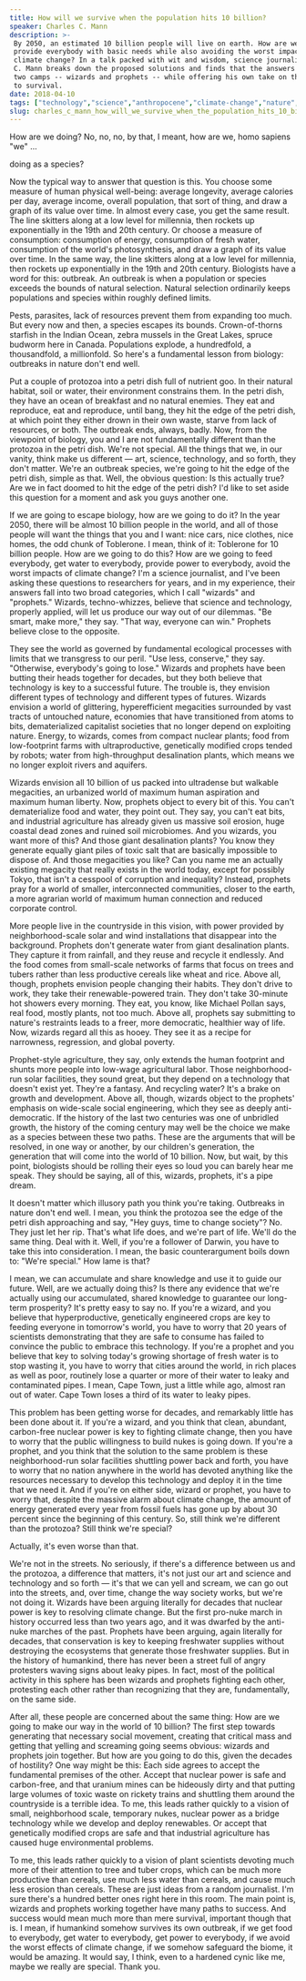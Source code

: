 ```yaml
---
title: How will we survive when the population hits 10 billion?
speaker: Charles C. Mann
description: >-
 By 2050, an estimated 10 billion people will live on earth. How are we going to
 provide everybody with basic needs while also avoiding the worst impacts of
 climate change? In a talk packed with wit and wisdom, science journalist Charles
 C. Mann breaks down the proposed solutions and finds that the answers fall into
 two camps -- wizards and prophets -- while offering his own take on the best path
 to survival.
date: 2018-04-10
tags: ["technology","science","anthropocene","climate-change","nature","social-change","future","society","sustainability","environment","global-issues"]
slug: charles_c_mann_how_will_we_survive_when_the_population_hits_10_billion
---
```


How are we doing? No, no, no, by that, I meant, how are we, homo sapiens "we"
...

doing as a species?

Now the typical way to answer that question is this. You choose some measure of human
physical well-being: average longevity, average calories per day, average income, overall
population, that sort of thing, and draw a graph of its value over time. In almost every
case, you get the same result. The line skitters along at a low level for millennia, then
rockets up exponentially in the 19th and 20th century. Or choose a measure of consumption:
consumption of energy, consumption of fresh water, consumption of the world's
photosynthesis, and draw a graph of its value over time. In the same way, the line
skitters along at a low level for millennia, then rockets up exponentially in the 19th and
20th century. Biologists have a word for this: outbreak. An outbreak is when a population
or species exceeds the bounds of natural selection. Natural selection ordinarily keeps
populations and species within roughly defined limits.

Pests, parasites, lack of resources prevent them from expanding too much. But every now
and then, a species escapes its bounds. Crown-of-thorns starfish in the Indian Ocean,
zebra mussels in the Great Lakes, spruce budworm here in Canada. Populations explode, a
hundredfold, a thousandfold, a millionfold. So here's a fundamental lesson from biology:
outbreaks in nature don't end well.

Put a couple of protozoa into a petri dish full of nutrient goo. In their natural habitat,
soil or water, their environment constrains them. In the petri dish, they have an ocean of
breakfast and no natural enemies. They eat and reproduce, eat and reproduce, until bang,
they hit the edge of the petri dish, at which point they either drown in their own waste,
starve from lack of resources, or both. The outbreak ends, always, badly. Now, from the
viewpoint of biology, you and I are not fundamentally different than the protozoa in the
petri dish. We're not special. All the things that we, in our vanity, think make us
different — art, science, technology, and so forth, they don't matter. We're an outbreak
species, we're going to hit the edge of the petri dish, simple as that. Well, the obvious
question: Is this actually true? Are we in fact doomed to hit the edge of the petri dish?
I'd like to set aside this question for a moment and ask you guys another
one.

If we are going to escape biology, how are we going to do it? In the year 2050, there will
be almost 10 billion people in the world, and all of those people will want the things
that you and I want: nice cars, nice clothes, nice homes, the odd chunk of Toblerone. I
mean, think of it: Toblerone for 10 billion people. How are we going to do this? How are
we going to feed everybody, get water to everybody, provide power to everybody, avoid the
worst impacts of climate change? I'm a science journalist, and I've been asking these
questions to researchers for years, and in my experience, their answers fall into two
broad categories, which I call "wizards" and "prophets." Wizards, techno-whizzes, believe
that science and technology, properly applied, will let us produce our way out of our
dilemmas. "Be smart, make more," they say. "That way, everyone can win." Prophets believe
close to the opposite.

They see the world as governed by fundamental ecological processes with limits that we
transgress to our peril. "Use less, conserve," they say. "Otherwise, everybody's going to
lose." Wizards and prophets have been butting their heads together for decades, but they
both believe that technology is key to a successful future. The trouble is, they envision
different types of technology and different types of futures. Wizards envision a world of
glittering, hyperefficient megacities surrounded by vast tracts of untouched nature,
economies that have transitioned from atoms to bits, dematerialized capitalist societies
that no longer depend on exploiting nature. Energy, to wizards, comes from compact nuclear
plants; food from low-footprint farms with ultraproductive, genetically modified crops
tended by robots; water from high-throughput desalination plants, which means we no longer
exploit rivers and aquifers.

Wizards envision all 10 billion of us packed into ultradense but walkable megacities, an
urbanized world of maximum human aspiration and maximum human liberty. Now, prophets object
to every bit of this. You can't dematerialize food and water, they point out. They say,
you can't eat bits, and industrial agriculture has already given us massive soil erosion,
huge coastal dead zones and ruined soil microbiomes. And you wizards, you want more of
this? And those giant desalination plants? You know they generate equally giant piles of
toxic salt that are basically impossible to dispose of. And those megacities you like? Can
you name me an actually existing megacity that really exists in the world today, except
for possibly Tokyo, that isn't a cesspool of corruption and inequality? Instead, prophets
pray for a world of smaller, interconnected communities, closer to the earth, a more
agrarian world of maximum human connection and reduced corporate control.

More people live in the countryside in this vision, with power provided by
neighborhood-scale solar and wind installations that disappear into the background.
Prophets don't generate water from giant desalination plants. They capture it from
rainfall, and they reuse and recycle it endlessly. And the food comes from small-scale
networks of farms that focus on trees and tubers rather than less productive cereals like
wheat and rice. Above all, though, prophets envision people changing their habits. They
don't drive to work, they take their renewable-powered train. They don't take 30-minute
hot showers every morning. They eat, you know, like Michael Pollan says, real food, mostly
plants, not too much. Above all, prophets say submitting to nature's restraints leads to a
freer, more democratic, healthier way of life. Now, wizards regard all this as hooey. They
see it as a recipe for narrowness, regression, and global poverty.

Prophet-style agriculture, they say, only extends the human footprint and shunts more
people into low-wage agricultural labor. Those neighborhood-run solar facilities, they
sound great, but they depend on a technology that doesn't exist yet. They're a fantasy.
And recycling water? It's a brake on growth and development. Above all, though, wizards
object to the prophets' emphasis on wide-scale social engineering, which they see as
deeply anti-democratic. If the history of the last two centuries was one of unbridled
growth, the history of the coming century may well be the choice we make as a species
between these two paths. These are the arguments that will be resolved, in one way or
another, by our children's generation, the generation that will come into the world of 10
billion. Now, but wait, by this point, biologists should be rolling their eyes so loud you
can barely hear me speak. They should be saying, all of this, wizards, prophets, it's a
pipe dream.

It doesn't matter which illusory path you think you're taking. Outbreaks in nature don't
end well. I mean, you think the protozoa see the edge of the petri dish approaching and
say, "Hey guys, time to change society"? No. They just let her rip. That's what life does,
and we're part of life. We'll do the same thing. Deal with it. Well, if you're a follower
of Darwin, you have to take this into consideration. I mean, the basic counterargument
boils down to: "We're special." How lame is that?

I mean, we can accumulate and share knowledge and use it to guide our future. Well, are we
actually doing this? Is there any evidence that we're actually using our accumulated,
shared knowledge to guarantee our long-term prosperity? It's pretty easy to say no. If
you're a wizard, and you believe that hyperproductive, genetically engineered crops are
key to feeding everyone in tomorrow's world, you have to worry that 20 years of scientists
demonstrating that they are safe to consume has failed to convince the public to embrace
this technology. If you're a prophet and you believe that key to solving today's growing
shortage of fresh water is to stop wasting it, you have to worry that cities around the
world, in rich places as well as poor, routinely lose a quarter or more of their water to
leaky and contaminated pipes. I mean, Cape Town, just a little while ago, almost ran out
of water. Cape Town loses a third of its water to leaky pipes.

This problem has been getting worse for decades, and remarkably little has been done about
it. If you're a wizard, and you think that clean, abundant, carbon-free nuclear power is
key to fighting climate change, then you have to worry that the public willingness to
build nukes is going down. If you're a prophet, and you think that the solution to the
same problem is these neighborhood-run solar facilities shuttling power back and forth,
you have to worry that no nation anywhere in the world has devoted anything like the
resources necessary to develop this technology and deploy it in the time that we need it.
And if you're on either side, wizard or prophet, you have to worry that, despite the
massive alarm about climate change, the amount of energy generated every year from fossil
fuels has gone up by about 30 percent since the beginning of this century. So, still think
we're different than the protozoa? Still think we're special?

Actually, it's even worse than that.

We're not in the streets. No seriously, if there's a difference between us and the
protozoa, a difference that matters, it's not just our art and science and technology and
so forth — it's that we can yell and scream, we can go out into the streets, and, over
time, change the way society works, but we're not doing it. Wizards have been arguing
literally for decades that nuclear power is key to resolving climate change. But the first
pro-nuke march in history occurred less than two years ago, and it was dwarfed by the
anti-nuke marches of the past. Prophets have been arguing, again literally for decades,
that conservation is key to keeping freshwater supplies without destroying the ecosystems
that generate those freshwater supplies. But in the history of humankind, there has never
been a street full of angry protesters waving signs about leaky pipes. In fact, most of
the political activity in this sphere has been wizards and prophets fighting each other,
protesting each other rather than recognizing that they are, fundamentally, on the same
side.

After all, these people are concerned about the same thing: How are we going to make our
way in the world of 10 billion? The first step towards generating that necessary social
movement, creating that critical mass and getting that yelling and screaming going seems
obvious: wizards and prophets join together. But how are you going to do this, given the
decades of hostility? One way might be this: Each side agrees to accept the fundamental
premises of the other. Accept that nuclear power is safe and carbon-free, and that uranium
mines can be hideously dirty and that putting large volumes of toxic waste on rickety
trains and shuttling them around the countryside is a terrible idea. To me, this leads
rather quickly to a vision of small, neighborhood scale, temporary nukes, nuclear power as
a bridge technology while we develop and deploy renewables. Or accept that genetically
modified crops are safe and that industrial agriculture has caused huge environmental
problems.

To me, this leads rather quickly to a vision of plant scientists devoting much more of
their attention to tree and tuber crops, which can be much more productive than cereals,
use much less water than cereals, and cause much less erosion than cereals. These are just
ideas from a random journalist. I'm sure there's a hundred better ones right here in this
room. The main point is, wizards and prophets working together have many paths to success.
And success would mean much more than mere survival, important though that is. I mean, if
humankind somehow survives its own outbreak, if we get food to everybody, get water to
everybody, get power to everybody, if we avoid the worst effects of climate change, if we
somehow safeguard the biome, it would be amazing. It would say, I think, even to a
hardened cynic like me, maybe we really are special. Thank you.

<!--
ad_duration=3.33
comment_count=58
event="TED2018"
external_start_time=0
has_talk_citation=0
intro_duration=11.82
is_subtitle_required="False"
is_talk_featured="True"
language="en"
language_swap="False"
native_language="en"
number_of_related_talks=6
number_of_speakers=1
number_of_subtitled_videos=19
number_of_tags=11
number_of_talk_download_languages=20
number_of_talk_more_resources=3
number_of_talk_recommendations=5
number_of_talks_take_actions=0
post_ad_duration=0.83
published_timestamp="2018-10-26 14:44:19"
recording_date="2018-04-10"
speaker_description="Science journalist"
speaker_is_published=1
speaker_name="Charles C. Mann"
talk_name="How will we survive when the population hits 10 billion?"
talks_tags=["technology","science","anthropocene","climate-change","nature","social-change","future","society","sustainability","environment","global-issues"]
talks_take_action=[]
url_audio="https://download.ted.com/talks/CharlesCMann_2018.mp3?apikey=acme-roadrunner"
url_photo_speaker="https://pe.tedcdn.com/images/ted/717f901f7b041cf2eac493b8e032a05d12faf1c3_254x191.jpg"
url_photo_talk="https://s3.amazonaws.com/talkstar-photos/uploads/6a9f61bb-046f-4916-aa2f-ecdf20c5b893/CharlesCMann_2018-embed.jpg"
url_webpage="https://www.ted.com/talks/charles_c_mann_how_will_we_survive_when_the_population_hits_10_billion"
video_type_name="TED Stage Talk"
-->